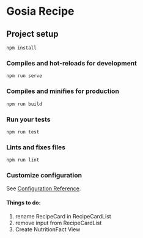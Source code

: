 # Gosia Recipe

## Project setup

```
npm install
```

### Compiles and hot-reloads for development

```
npm run serve
```

### Compiles and minifies for production

```
npm run build
```

### Run your tests

```
npm run test
```

### Lints and fixes files

```
npm run lint
```

### Customize configuration

See [Configuration Reference](https://cli.vuejs.org/config/).

#### Things to do:

1. rename RecipeCard in RecipeCardList
2. remove input from RecipeCardList
3. Create NutritionFact View
